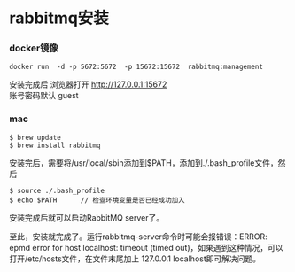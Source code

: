 # rabbitmq安装

### docker镜像  
```
docker run  -d -p 5672:5672  -p 15672:15672  rabbitmq:management
```
安装完成后
浏览器打开 http://127.0.0.1:15672  
账号密码默认 guest

### mac
```
$ brew update
$ brew install rabbitmq
```
安装完后，需要将/usr/local/sbin添加到$PATH，添加到./.bash_profile文件，然后
```
$ source ./.bash_profile
$ echo $PATH      // 检查环境变量是否已经成功加入
```
安装完成后就可以启动RabbitMQ server了。

至此，安装就完成了。运行rabbitmq-server命令时可能会报错误：ERROR: epmd error for host localhost: timeout (timed out)，如果遇到这种情况，可以打开/etc/hosts文件，在文件末尾加上 127.0.0.1 localhost即可解决问题。
